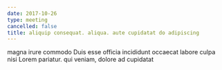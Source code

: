 ```yaml
---
date: 2017-10-26
type: meeting
cancelled: false
title: aliquip consequat. aliqua. aute cupidatat do adipiscing
---
```

magna irure commodo Duis esse officia incididunt occaecat labore culpa nisi Lorem pariatur. qui veniam, dolore ad cupidatat